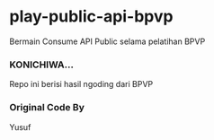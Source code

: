 # play-public-api-bpvp
Bermain Consume API Public selama pelatihan BPVP

### KONICHIWA...

Repo ini berisi hasil ngoding dari BPVP

### Original Code By
Yusuf
